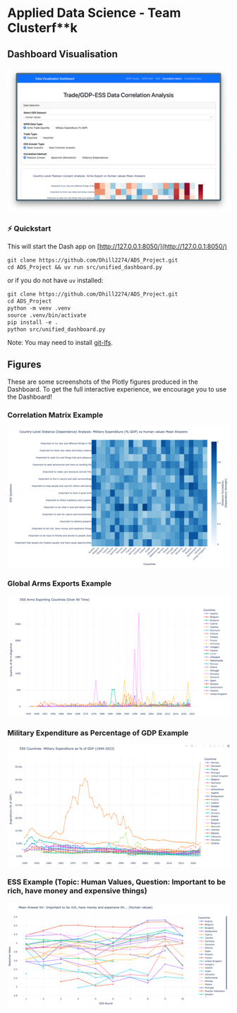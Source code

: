 # Applied Data Science - Team Clusterf**k

## Dashboard Visualisation

![Dashboard](assets/dashboard.png)

### ⚡ Quickstart
This will start the Dash app on [http://127.0.0.1:8050/](http://127.0.0.1:8050/)
```
git clone https://github.com/Dhill2274/ADS_Project.git
cd ADS_Project && uv run src/unified_dashboard.py
```

or if you do not have `uv` installed:

```
git clone https://github.com/Dhill2274/ADS_Project.git
cd ADS_Project
python -m venv .venv
source .venv/bin/activate
pip install -e .
python src/unified_dashboard.py
```

Note: You may need to install [git-lfs](https://github.com/git-lfs/git-lfs).

## Figures
These are some screenshots of the Plotly figures produced in the Dashboard. To get the full interactive experience, we encourage you to use the Dashboard!

### Correlation Matrix Example
![Correlation Matrix](/assets/corr-matrix.png)

### Global Arms Exports Example
![Global Arms Exports](/assets/arms-exports.png)

### Military Expenditure as Percentage of GDP Example
![Military Expenditure](/assets/exp-gdp.png)

### ESS Example (Topic: Human Values, Question: Important to be rich, have money and expensive things)
![ESS Values](/assets/ess-values.png)